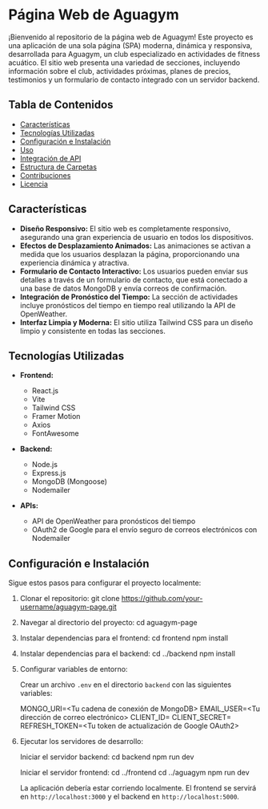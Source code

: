 # Página Web de Aguagym

¡Bienvenido al repositorio de la página web de Aguagym! Este proyecto es una aplicación de una sola página (SPA) moderna, dinámica y responsiva, desarrollada para Aguagym, un club especializado en actividades de fitness acuático. El sitio web presenta una variedad de secciones, incluyendo información sobre el club, actividades próximas, planes de precios, testimonios y un formulario de contacto integrado con un servidor backend.

## Tabla de Contenidos

- [Características](#características)
- [Tecnologías Utilizadas](#tecnologías-utilizadas)
- [Configuración e Instalación](#configuración-e-instalación)
- [Uso](#uso)
- [Integración de API](#integración-de-api)
- [Estructura de Carpetas](#estructura-de-carpetas)
- [Contribuciones](#contribuciones)
- [Licencia](#licencia)

## Características

- **Diseño Responsivo:** El sitio web es completamente responsivo, asegurando una gran experiencia de usuario en todos los dispositivos.
- **Efectos de Desplazamiento Animados:** Las animaciones se activan a medida que los usuarios desplazan la página, proporcionando una experiencia dinámica y atractiva.
- **Formulario de Contacto Interactivo:** Los usuarios pueden enviar sus detalles a través de un formulario de contacto, que está conectado a una base de datos MongoDB y envía correos de confirmación.
- **Integración de Pronóstico del Tiempo:** La sección de actividades incluye pronósticos del tiempo en tiempo real utilizando la API de OpenWeather.
- **Interfaz Limpia y Moderna:** El sitio utiliza Tailwind CSS para un diseño limpio y consistente en todas las secciones.

## Tecnologías Utilizadas

- **Frontend:**
  - React.js
  - Vite
  - Tailwind CSS
  - Framer Motion
  - Axios
  - FontAwesome

- **Backend:**
  - Node.js
  - Express.js
  - MongoDB (Mongoose)
  - Nodemailer

- **APIs:**
  - API de OpenWeather para pronósticos del tiempo
  - OAuth2 de Google para el envío seguro de correos electrónicos con Nodemailer

## Configuración e Instalación

Sigue estos pasos para configurar el proyecto localmente:

1. Clonar el repositorio:
   git clone https://github.com/your-username/aguagym-page.git

2. Navegar al directorio del proyecto:
   cd aguagym-page

3. Instalar dependencias para el frontend:
   cd frontend
   npm install

4. Instalar dependencias para el backend:
   cd ../backend
   npm install

5. Configurar variables de entorno:

   Crear un archivo `.env` en el directorio `backend` con las siguientes variables:

   MONGO_URI=<Tu cadena de conexión de MongoDB>
   EMAIL_USER=<Tu dirección de correo electrónico>
   CLIENT_ID=<Tu ID de cliente de Google OAuth2>
   CLIENT_SECRET=<Tu secreto de cliente de Google OAuth2>
   REFRESH_TOKEN=<Tu token de actualización de Google OAuth2>

6. Ejecutar los servidores de desarrollo:

   Iniciar el servidor backend:
   cd backend
   npm run dev

   Iniciar el servidor frontend:
   cd ../frontend
   cd ../aguagym
   npm run dev

   La aplicación debería estar corriendo localmente. El frontend se servirá en `http://localhost:3000` y el backend en `http://localhost:5000`.
